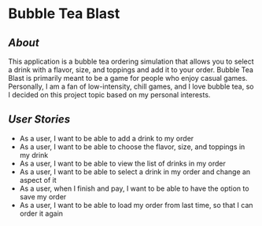 # **Bubble Tea Blast**
## *About*

This application is a bubble tea ordering simulation that
allows you to select a drink with a flavor, size, and
toppings and add it to your order. Bubble Tea Blast is
primarily meant to be a game for people who enjoy casual
games. Personally, I am a fan of low-intensity, chill games,
and I love bubble tea, so I decided on this project topic
based on my personal interests.

## *User Stories*
- As a user, I want to be able to add a drink to my order
- As a user, I want to be able to choose the flavor, size, and toppings in my drink
- As a user, I want to be able to view the list of drinks in my order
- As a user, I want to be able to select a drink in my order and change an aspect of it
- As a user, when I finish and pay, I want to be able to have the option to save my order
- As a user, I want to be able to load my order from last time, so that I can order it again